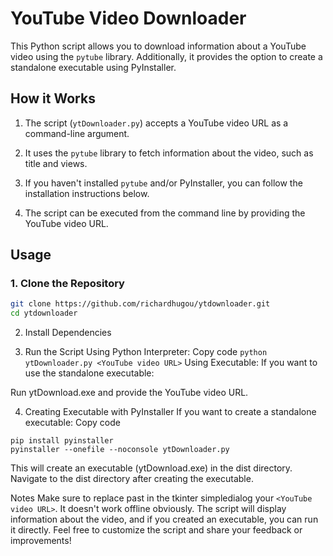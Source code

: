 
# YouTube Video Downloader

This Python script allows you to download information about a YouTube video using the `pytube` library. Additionally, it provides the option to create a standalone executable using PyInstaller.

## How it Works

1. The script (`ytDownloader.py`) accepts a YouTube video URL as a command-line argument.

2. It uses the `pytube` library to fetch information about the video, such as title and views.

3. If you haven't installed `pytube` and/or PyInstaller, you can follow the installation instructions below.

4. The script can be executed from the command line by providing the YouTube video URL.

## Usage

### 1. Clone the Repository

```bash
git clone https://github.com/richardhugou/ytdownloader.git
cd ytdownloader
```
2. Install Dependencies



3. Run the Script
Using Python Interpreter:
Copy code
```python ytDownloader.py <YouTube video URL>```
Using Executable:
If you want to use the standalone executable:

Run ytDownload.exe and provide the YouTube video URL.

4. Creating Executable with PyInstaller
If you want to create a standalone executable:
Copy code
```
pip install pyinstaller
pyinstaller --onefile --noconsole ytDownloader.py
```
This will create an executable (ytDownload.exe) in the dist directory.
Navigate to the dist directory after creating the executable.

Notes
Make sure to replace past in the tkinter simpledialog your ```<YouTube video URL>```. It doesn't work offline obviously.
The script will display information about the video, and if you created an executable, you can run it directly.
Feel free to customize the script and share your feedback or improvements!
